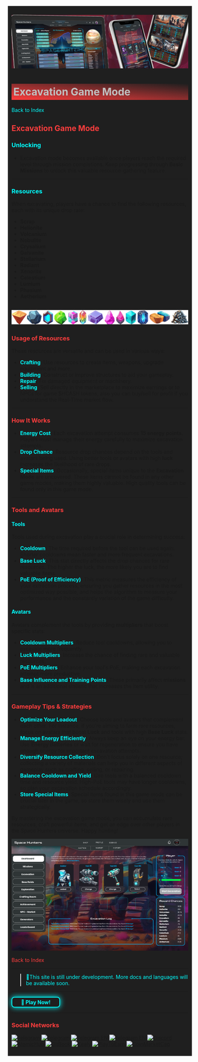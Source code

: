 <div style="background-color:#1F1F1F; padding:10px;">

![UI-Banner](../../../static/img/UI-Banner.jpg)
# <div style="background: linear-gradient(185deg, #1F1F1F, #FF3D3D); padding: 5px; color: #FFFFFF;"><span style="color:#c0c0c0"> Excavation Game Mode
[<span style="color:#00FFFF">Back to Index</span>](../../../index.md)

## **<span style="color:#FF3D3D">Excavation Game Mode</span>**

### **<span style="color:#00FFFF">Unlocking**
- Excavation mode becomes available once players reach the required level through mission completions. Keep progressing through **Basic Missions** to unlock this valuable resource-gathering feature.

---

### **<span style="color:#00FFFF">Resources**
When excavating, players have a chance to find the following resources, each with its unique drop rate:
- **Scrap**
- **Helionite**
- **Volcanium**
- **Nebulite**
- **Crysalium**
- **Galvanite**
- **Stellarium**
- **Radiant**
- **Xenorite**
- **Celestium**
- **Lumium**
- **Phasium**
- **Aetherium**

![aresources](<../../../static/img/resources and scrap.png>)
---

### **<span style="color:#FF3D3D">Usage of Resources**
These resources are versatile and can be used in various ways:
- **<span style="color:#00FFFF">Crafting**: Use resources to create items, weapons, upgrade equipment and more.
- **<span style="color:#00FFFF">Building**: Construct or improve structures to aid your gameplay.
- **<span style="color:#00FFFF">Repair**: Fix damaged equipment or machinery.
- **<span style="color:#00FFFF">Selling**: Sell directly in the marketplace to maximize earnings or to NPCs for game $HCASH tokens, also you can buy/sell for profit if you understand the Real-Time market flow.

---

### **<span style="color:#FF3D3D">How It Works**
- **<span style="color:#00FFFF">Energy Cost**: Each excavation attempt consumes **15 energy points**. Players must manage their energy carefully to maximize excavation attempts.
- **<span style="color:#00FFFF">Drop Chance**: Resource drop chances depend on the tools and avatars being used. Using better tools or avatars with high **luck** increases the likelihood of rare drops.
- **<span style="color:#00FFFF">Special Items**: Occasionally, special items unique to the **Excavation Mode** are uncovered. These items cannot be found in any other game modes, making them highly valuable. High quality tools can be found only in this game mode.

---

### **<span style="color:#FF3D3D">Tools and Avatars**

#### **<span style="color:#00FFFF">Tools**
Tools used during excavation play a crucial role in determining success:
- **<span style="color:#00FFFF">Cooldown**: The time required before the tool can be used again. Shorter cooldowns mean faster and more frequent excavations.
- **<span style="color:#00FFFF">Base Luck**: This stat directly affects the drop chances for rare resources. The higher the luck, the more likely you are to find valuable items.
- **<span style="color:#00FFFF">PoE (Proof of Efficiency)**: This metric measures the efficiency of your extraction process, ensuring you gather resources in the most optimized way possible, and helps the algorithm to measure your performance and the constantly variation of the game difficulty.

#### **<span style="color:#00FFFF">Avatars**
Avatars complement the tools by providing **multipliers** that boost specific stats:
- **<span style="color:#00FFFF">Cooldown Multipliers**: Reduce tool cooldowns, allowing you to excavate more frequently.
- **<span style="color:#00FFFF">Luck Multipliers**: Increase the chance of finding rare and valuable resources.
- **<span style="color:#00FFFF">PoE Multipliers**: Enhance your tool's PoE, making each excavation attempt more productive.
- **<span style="color:#00FFFF">Base Influence and Training Points**: These primarily affect **missions** and is an additional statistic that increases the item utility.

---

### **<span style="color:#FF3D3D">Gameplay Tips & Strategies**
- **<span style="color:#00FFFF">Optimize Your Loadout**: Choose tools and avatars that complement each other. For instance, if you're aiming to farm rare resources, focus on avatars that boost **Luck** and tools with high **Base Luck** stats.
- **<span style="color:#00FFFF">Manage Energy Efficiently**: Always keep an eye on your energy bar. Use **Energy Batteries** or wait for regeneration to ensure you have enough energy for important excavation attempts.
- **<span style="color:#00FFFF">Diversify Resource Collection**: Don’t focus solely on one resource; collecting a variety of materials can help you in different aspects of gameplay such as crafting, selling, or repairing.
- **<span style="color:#00FFFF">Balance Cooldown and Yield**: Use tools with a balanced cooldown time and resource yield. High-PoE tools may have longer cooldowns, so plan your excavation schedule accordingly.
- **<span style="color:#00FFFF">Store Special Items**: Special items found in this game mode can be crucial later in the game, so store them wisely and use them strategically.

By mastering the excavation game mode, you can accumulate rare resources, craft powerful items, and get an edge over other players in the Space Hunters universe. Happy hunting!

![Excavationscreen](<../../../static/img/SH Excavation.png>)

[<span style="color:#FF3D3D">Back to Index</span>](../../../index.md)
<hr>

><span style="color:#00FFFF"> 🔧This site is still under development. More docs and languages will be available soon.</span>
<hr>
<a href="https://spacehunters.online" style="text-decoration:none;">
  <div style="display:inline-block; padding:4px 24px; background-color:#1F1F1F; color:#00FFFF; border: 2px solid #00FFFF; border-radius:8px; font-weight:bold; box-shadow: 0px 0px 15px #00FFFF; transition: background-color 0.3s, box-shadow 0.3s;">
    🚀 Play Now!
  </div>
</a>

<style>
  a:hover div {
    background-color: #00FFFF;
    color: #1F1F1F;
    box-shadow: 0px 0px 25px #00FFFF;
  }
</style>
****

### <span style="color:#FF3D3D"> Social Networks </span>

[![Telegram](https://img.shields.io/badge/Telegram-BOT-26A5E4?style=plastic&logo=telegram)](https://t.me/SpaceHuntersBot)
[![Telegram](https://img.shields.io/badge/Telegram-Announcements-26A5E4?style=plastic&logo=telegram)](https://t.me/spacehuntersnews)
[![Telegram EN](https://img.shields.io/badge/Telegram-Chat%20ENG-2CA5E0?style=plastic&logo=telegram)](https://t.me/spacehunterss)
[![Telegram EN](https://img.shields.io/badge/Telegram-Chat%20ESP-2CA5E0?style=plastic&logo=telegram)](https://t.me/shspanish)
[![Discord](https://img.shields.io/badge/Discord-Space%20Hunters-7289DA?style=plastic&logo=discord)](https://discord.gg/wpmzyJM9xb)
[![AtomicHub](https://img.shields.io/badge/AtomicHub-Space%20Hunters-EE474C?style=plastic&logo=atomichub)](https://wax.atomichub.io/explorer/collection/wax-mainnet/spacehunterz)
[![GitBook](https://img.shields.io/badge/GitBook-Space%20Hunters-7A8089?style=plastic&logo=gitbook)](https://spaceheroes.gitbook.io/space-hunters)
[![Zealy](https://img.shields.io/badge/Zealy-Space%20Hunters-FF69B4?style=plastic&logo=zealy)](https://zealy.io/cw/spacehuntersthereborn/invite/UroI4c6fhtB3SX65siHBX)
[![PlayToEarn](https://img.shields.io/badge/PlayToEarn-Space%20Hunters-34C759?style=plastic&logo=playtoearn)](https://playtoearn.com/blockchaingame/space-hunters-the-reborn?rel=search)
[![CoinMarketCap](https://img.shields.io/badge/CoinMarketCap-NFTSpaceHunters-03C9A9?style=plastic&logo=coinmarketcap)](https://coinmarketcap.com/community/profile/nftspacehunters/)
